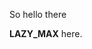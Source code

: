 So hello there 
<p><strong>LAZY_MAX</strong> here.</p>
<body style="background-image: url('https://unsplash.com/photos/a-very-large-group-of-yellow-boxes-that-are-stacked-together-n1YZ5xhdUDY');"></body>
